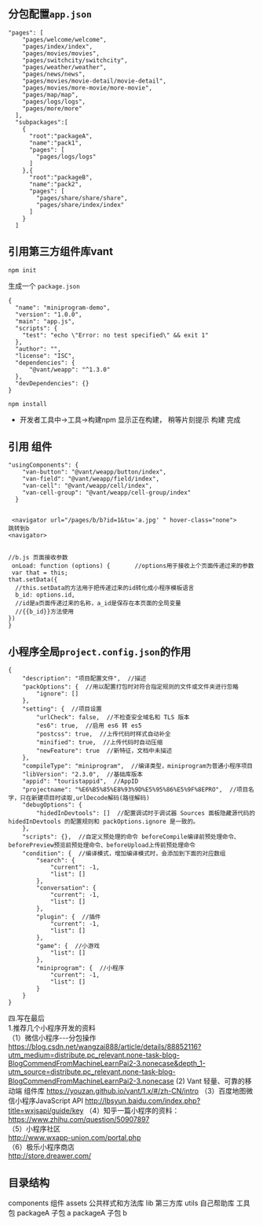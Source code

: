 ## 分包配置`app.json`
```
"pages": [
    "pages/welcome/welcome",
    "pages/index/index",
    "pages/movies/movies",
    "pages/switchcity/switchcity",
    "pages/weather/weather",
    "pages/news/news",
    "pages/movies/movie-detail/movie-detail",
    "pages/movies/more-movie/more-movie",
    "pages/map/map",
    "pages/logs/logs",
    "pages/more/more"
  ],
  "subpackages":[
    {
      "root":"packageA",
      "name":"pack1",
      "pages": [
        "pages/logs/logs"
      ]
    },{
      "root":"packageB",
      "name":"pack2",
      "pages": [
        "pages/share/share/share",
        "pages/share/index/index"
      ] 
    }
  ]
```

## 引用第三方组件库vant
```
npm init
```
生成一个 `package.json`
```
{
  "name": "miniprogram-demo",
  "version": "1.0.0",
  "main": "app.js",
  "scripts": {
    "test": "echo \"Error: no test specified\" && exit 1"
  },
  "author": "",
  "license": "ISC",
  "dependencies": {
      "@vant/weapp": "^1.3.0"
  },
  "devDependencies": {}
}
```
```
npm install
```


- 开发者工具中->工具->构建npm
显示正在构建， 稍等片刻提示 构建 完成
## 引用 组件

```
"usingComponents": {
    "van-button": "@vant/weapp/button/index",
    "van-field": "@vant/weapp/field/index",
    "van-cell": "@vant/weapp/cell/index",
    "van-cell-group": "@vant/weapp/cell-group/index"
  }
```

```

 <navigator url="/pages/b/b?id=1&tu='a.jpg' " hover-class="none">
跳转到b
<navigator>


//b.js 页面接收参数
 onLoad: function (options) {       //options用于接收上个页面传递过来的参数
 var that = this;
that.setData({                             
  //this.setData的方法用于把传递过来的id转化成小程序模板语言
  b_id: options.id,   
  //id是a页面传递过来的名称，a_id是保存在本页面的全局变量   
  //{{b_id}}方法使用
})
}
```
## 小程序全局`project.config.json`的作用
```
{
    "description": "项目配置文件",  //描述
    "packOptions": {  //用以配置打包时对符合指定规则的文件或文件夹进行忽略
        "ignore": []
    },
    "setting": {  //项目设置
        "urlCheck": false,  //不检查安全域名和 TLS 版本
        "es6": true,  //启用 es6 转 es5
        "postcss": true,  //上传代码时样式自动补全
        "minified": true,  //上传代码时自动压缩
        "newFeature": true  //新特征，文档中未描述
    },
    "compileType": "miniprogram",  //编译类型，miniprogram为普通小程序项目
    "libVersion": "2.3.0",  //基础库版本
    "appid": "touristappid",  //AppID
    "projectname": "%E6%B5%85%E8%93%9D%E5%95%86%E5%9F%8EPRO",  //项目名字，只在新建项目时读取,urlDecode解码(路径解码)
    "debugOptions": {
        "hidedInDevtools": []  //配置调试时于调试器 Sources 面板隐藏源代码的hidedInDevtools 的配置规则和 packOptions.ignore 是一致的。
    },
    "scripts": {},  //自定义预处理的命令 beforeCompile编译前预处理命令、beforePreview预览前预处理命令、beforeUpload上传前预处理命令
    "condition": {  //编译模式，增加编译模式时，会添加到下面的对应数组
        "search": {   
            "current": -1,
            "list": []
        },
        "conversation": {
            "current": -1,
            "list": []
        },
        "plugin": {  //插件
            "current": -1,
            "list": []
        },
        "game": {  //小游戏
            "list": []
        },
        "miniprogram": {  //小程序
            "current": -1,
            "list": []
        }
    }
}
```
四.写在最后</br>
1.推荐几个小程序开发的资料</br>
（1）微信小程序---分包操作</br>
https://blog.csdn.net/wangzai888/article/details/88852116?utm_medium=distribute.pc_relevant.none-task-blog-BlogCommendFromMachineLearnPai2-3.nonecase&depth_1-utm_source=distribute.pc_relevant.none-task-blog-BlogCommendFromMachineLearnPai2-3.nonecase
(2) Vant 轻量、可靠的移动端 组件库 https://youzan.github.io/vant/1.x/#/zh-CN/intro
（3）百度地图微信小程序JavaScript API  http://lbsyun.baidu.com/index.php?title=wxjsapi/guide/key
（4）知乎一篇小程序的资料：</br>
https://www.zhihu.com/question/50907897  </br>
（5）小程序社区</br>
http://www.wxapp-union.com/portal.php  </br>
（6）极乐小程序商店</br>
http://store.dreawer.com/  </br>

## 目录结构
components 组件
assets 公共样式和方法库
lib 第三方库
utils 自己帮助库 工具包
packageA 子包 a
packageA 子包 b


 

